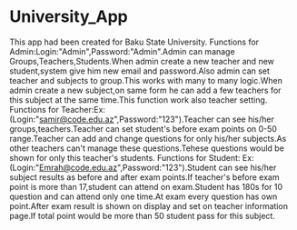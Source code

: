 # University_App
This app had been created for Baku State University.
Functions for Admin:Login:"Admin",Password:"Admin".Admin can manage Groups,Teachers,Students.When admin create a new teacher and new student,system give him new email and password.Also admin can set teacher and subjects to group.This works with many to many logic.When admin create a new subject,on same form he can add a few teachers for this subject at the same time.This function work also teacher setting.  
Functions for Teacher:Ex:(Login:"samir@code.edu.az",Password:"123").Teacher can see his/her groups,teachers.Teacher can set student's before exam points on 0-50 range.Teacher can add and change questions for only his/her subjects.As other teachers can't manage these questions.Tehese questions would be shown for only this teacher's students.
Functions for Student: Ex:(Login:"Emrah@code.edu.az",Password:"123").Student can see his/her subject results as before and after exam points.If teacher's before exam point is more than 17,student can attend on exam.Student has 180s for 10 question and can attend  only one time.At exam every question has own point.After exam result is shown on display and set on teacher information page.If total point would be more than 50 student pass for this subject.
